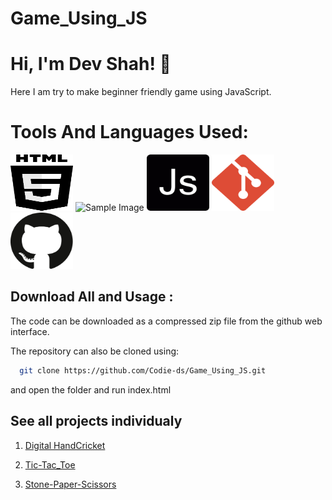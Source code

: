 
# Game_Using_JS



# Hi, I'm Dev Shah! 👋

Here I am try to make beginner friendly game using JavaScript.

# Tools And Languages Used:
<img src="https://github.com/Codie-ds/Codie-ds/blob/main/icons/html.svg" alt="Sample Image" width="100" height="90">

<img src="https://github.com/Codie-ds/Codie-ds/blob/main/icons/css.svg" alt="Sample Image" width="100" height="90">

<img src="https://github.com/Codie-ds/Codie-ds/blob/main/icons/js.svg" alt="Sample Image" width="100" height="90">

<img src="https://github.com/Codie-ds/Codie-ds/blob/main/icons/git.svg" alt="Sample Image" width="100" height="90">

<img src="https://github.com/Codie-ds/Codie-ds/blob/main/icons/gitHub.svg" alt="Sample Image" width="100" height="90">

## Download All and Usage :

The code can be downloaded as a compressed zip file from the github web interface.

The repository can also be cloned using:

```bash
  git clone https://github.com/Codie-ds/Game_Using_JS.git
```
and open the folder and run index.html


    
##  See all projects individualy 

<ol>
  <a href="https://github.com/Codie-ds/Game_Using_JS/tree/main/HandCricket-Game"/><li>Digital HandCricket</li></a>
    
  <a href="https://github.com/Codie-ds/Game_Using_JS/tree/main/HandCricket-Game"/><li>Tic-Tac_Toe</li></a> 

  <a href="https://github.com/Codie-ds/Game_Using_JS/tree/main/HandCricket-Game"/><li>Stone-Paper-Scissors</li></a>
</ol>

